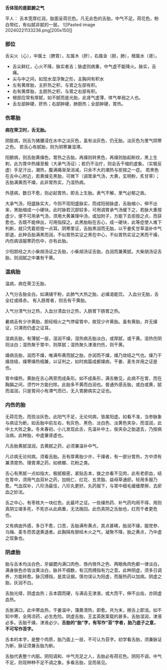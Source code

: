 **舌体现的是脏腑之气**

平人： 舌本宽厚红润，胎面呈荷花色。凡无此色的舌胎，中气不足。荷花色，粉白带红，有似腻非腻的一层。
![[Pasted image 20240221133236.png|200x150]]


### 部位



舌尖火（心），中属土（脾胃），左属木（肝），右属金（胆，肺），根属水（肾）。

- 舌尖鲜红，心火不降，脉实者吉；脉虚则病重，中气虚不能降火。脉实，舌痛。
- 尖与中之间，如现水湿浮聚之形，主胸间有积水
- 左有黄厚胎，主肝热之积，与胃之左部有积。
- 右有黄厚胎，主胆热之积，与胃之右部有积。
- 根部应常有厚腻，如不腻而是光胎，此肾气虚薄，体气单弱之人也。
- 舌左部肿硬，肝热；右部肿硬，肺胆热；全部肿硬，胃热。


### 伤寒胎

**病在荣卫时，舌无胎。**

阴脏病，则舌为猪腰浸在水中之淡灰色，虽有淡灰色，仍无胎。淡灰色为里气阴寒之色。
若舌心有腻胎，则为阴寒兼湿滞。

阳腑病，则舌胎黄燥色，胃热之舌胎。再燥则转黑色，再燥则胎起断纹，黑上生刺，此为胃中热燥至极（大承气汤证）；若仍不治疗，则会舌干缩的虚象。（实极反虚）手足汗出，潮热，腹满痛渐渐消减，只余不大的潮热与拒按之一症。
若黑色在舌中心附近，若黄燥无黑胎，可微下（调胃承气汤，大黄，玄明粉，炙甘草）；
舌胎满黄而不燥，此非胃热实，乃湿热病。

外感病，数日不愈，则必起胃热，即舌上生胎。表气不解，里气必郁之故。



大承气汤，阳盛脉实大，今则不现阳盛脉实，而成阳弱脉虚，舌胎缩小，伸不出来，黑胎缩成一小硬块。此时脉若沉部较多，可用调胃承气汤缓下之，若脉大重按虚少，便不可用承气汤，须用大黄兼理中汤，或加附子，方能下去拒按之点，而获愈也。舌既不能伸出，可用指探之。此黑胎粘在舌心，成一硬块，此等症使人难下判断，就只凭着拒按一点耳。阴寒里证，舌胎黑润而无胎，以干姜炙甘草温补中气即退，此种舌胎满黑而润，不似胃热实证之黑在中心，不似胃热实证之黑而干燥，内伤病误服寒药伤中，亦有此胎。

少阳胆经之大小柴胡汤证之舌胎，小柴胡汤证舌胎，白润而兼黄腻。大柴胡汤证舌胎，则润腻之中兼有干黄。


### 温病胎

温病，病在荣卫无胎，

入气分舌胎全白。如满铺干粉，此肺气大热之胎，必燥渴能饮。
入血分无胎，舌全红或绛赤。
有入肠胃者，则舌有干黄胎。

入气分清气分之热，入血分清血分之热，入肠胃下肠胃之热。

暑病舌有少许黄胎，胆经相火之气停留胃中，故现少许黄胎。虽有黄胎，并无燥证，只滞而仍虚之证耳。

湿病舌胎，有薄腻一层，湿润不燥，湿热病舌胎淡白，或厚腻，或干黄。湿热伤阴则淡白；湿热聚于胃中，则厚腻；湿热聚久津液灼伤，则干黄。

燥病舌胎，润而不燥，唯满布黄而腻之胎，亦润而不燥，燥乃敛结之气也。燥乃干燥敛结，燥寒燥热相兼，以证判之，如时病篇成都燥病，干姜、麦冬并用之证是也。

胃中燥热，黄胎在舌心两旁而成条形。如不成条形，满舌散见，此病不在胃，而在胸膈之间，须竹叶方能扫除。此胎多不黄而白润也。普通外感舌胎，或白或黄，腻而滋润，只是胃间小有滞气而已，无入胃腑病实之证也。


### 内伤的胎


无荷花色，而现淡灰色，此阳气不足，无论何病，皆属阳虚。如看不准，当参脉象与病证为断。如舌胎中前左右，有灰色、黑色、淡白色、淡黄色夹杂，而湿润，此中土大败之象。冬末春初，小儿发现此舌，先温补中土，俟夹杂之胎退去，乃按病治病。此种胎，中虚兼肾虚也。

凡舌胎黄腻湿润，去黄腻之药，必须兼温补中气。

凡诊病无论何病，须看舌胎。舌有厚黄胎少许，干燥者，有一部分胃热，方中须有兼清胃热、理胃滞之药，如槟榔、花粉之类。

舌心有黑腻一点如指大，极腻极密，紧贴舌本，拨之亦看不见肉，此有老瘀血，结在胃中，须用气血双补之药，加桃仁、红花、五灵脂、益母草通瘀。轻用多服乃愈。气血双补，八珍汤最佳，八珍丸更好。丸药服下，与胃中细毛缓缓摩擦，去瘀血之妙法。

舌之中心，有枣核大一块红色，此最坏之证。一些燥热药、补气药均用不得，用则真阴立竭多死，不死亦从此病重，无法挽回。此伤真阴之舌胎也，红而干者更危也。

又有病由外感，多日不愈，口苦，舌胎满布黄点，其点甚稀，胎润不燥，服党参、乌梅、麦冬而苦退黄退者。此胸隔有胆经木火之气，凝聚不降，胎之黄点，乃中虚之现象也。



### 阴虚胎








胎与舌本均淡白色，牙龈腮内满口肉色、唇内唇外之色、两眼角肉色都一律淡白，满身肤色亦皆淡黄淡白，脉并不细数，有沉而搏指有力之意。此种阴虚，须多日调养，方能转愈。脉沉搏指，是其证据。慎勿误认为阳虚，而服热药以加病。阴虚之胎，灰润不白。

舌胎光绛，阴虚血热；舌本圆而硬，与满舌无津液，或大而干，伸不出齿，亦阴虚血热。

舌胀满口，此中寒血热，干姜温中，蒲黄清热，即愈。共为末，擦舌上即消。如不知中寒，全用凉药，必生危险。阴虚舌胎，王孟英医案载的甚多。舌胎湿润，津液必多。舌胎干燥，津液必少。**舌胎的“胎”字，有写作“苔”字者，胎乃底子之意，不可写作苔字。**

舌本的本字，是整个肉质，胎乃面上一层，不可认为苔字。初学看舌胎，须兼脉证为断，脉证须兼舌胎为断。

舌胎代表整个内脏。阴阳调和、中气充足之人，舌胎必有荷花色。阴阳不调，中气不足，则现种种不足不调之象。多看舌胎，显而易见。






















